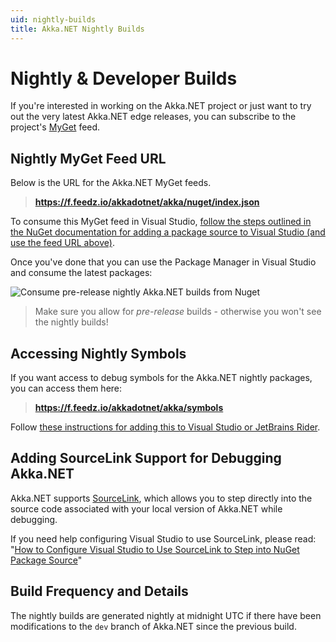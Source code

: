 ```yaml
---
uid: nightly-builds
title: Akka.NET Nightly Builds
---
```


# Nightly & Developer Builds
If you're interested in working on the Akka.NET project or just want to try out the very latest Akka.NET edge releases, you can subscribe to the project's [MyGet](http://www.myget.org/) feed.

## Nightly MyGet Feed URL
Below is the URL for the Akka.NET MyGet feeds.

> **https://f.feedz.io/akkadotnet/akka/nuget/index.json**

To consume this MyGet feed in Visual Studio, [follow the steps outlined in the NuGet documentation for adding a package source to Visual Studio (and use the feed URL above)](http://docs.nuget.org/create/hosting-your-own-nuget-feeds).

Once you've done that you can use the Package Manager in Visual Studio and consume the latest packages:

![Consume pre-release nightly Akka.NET builds from Nuget](/images/nightly-builds.png)

> Make sure you allow for *pre-release* builds - otherwise you won't see the nightly builds!

## Accessing Nightly Symbols
If you want access to debug symbols for the Akka.NET nightly packages, you can access them here:

> **https://f.feedz.io/akkadotnet/akka/symbols**

Follow [these instructions for adding this to Visual Studio or JetBrains Rider](https://feedz.io/docs/package-types/symbols).

## Adding SourceLink Support for Debugging Akka.NET
Akka.NET supports [SourceLink](https://github.com/dotnet/sourcelink), which allows you to step directly into the source code associated with your local version of Akka.NET while debugging.

If you need help configuring Visual Studio to use SourceLink, please read: "[How to Configure Visual Studio to Use SourceLink to Step into NuGet Package Source](https://aaronstannard.com/visual-studio-sourcelink-setup/)"

## Build Frequency and Details

The nightly builds are generated nightly at midnight UTC if there have been modifications to the `dev` branch of Akka.NET since the previous build.
